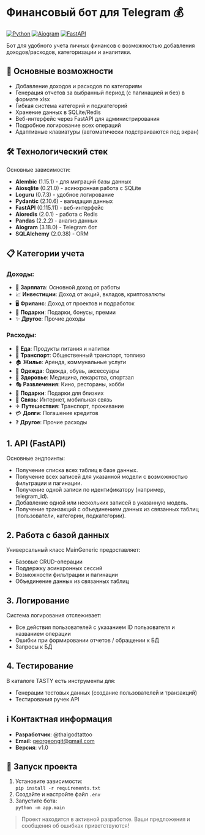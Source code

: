 # Финансовый бот для Telegram 💰  

[![Python](https://img.shields.io/badge/Python-3.10%2B-blue)](https://python.org)  [![Aiogram](https://img.shields.io/badge/Aiogram-3.18.0-green)](https://docs.aiogram.dev/)  [![FastAPI](https://img.shields.io/badge/FastAPI-0.115.11-lightgrey)](https://fastapi.tiangolo.com/)  

Бот для удобного учета личных финансов с возможностью добавления доходов/расходов, категоризации и аналитики.  

## 📌 Основные возможности  

- Добавление доходов и расходов по категориям  
- Генерация отчетов за выбранный период (с пагинацией и без) в формате xlsx
- Гибкая система категорий и подкатегорий  
- Хранение данных в SQLite/Redis  
- Веб-интерфейс через FastAPI для администрирования  
- Подробное логирование всех операций
- Адаптивные клавиатуры (автоматически подстраиваются под экран) 

## 🛠 Технологический стек  

Основные зависимости:  
- **Alembic** (1.15.1) - для миграций базы данных  
- **Aiosqlite** (0.21.0) - асинхронная работа с SQLite  
- **Loguru** (0.7.3) - удобное логирование  
- **Pydantic** (2.10.6) - валидация данных  
- **FastAPI** (0.115.11) - веб-интерфейс  
- **Aioredis** (2.0.1) - работа с Redis  
- **Pandas** (2.2.2) - анализ данных  
- **Aiogram** (3.18.0) - Telegram бот  
- **SQLAlchemy** (2.0.38) - ORM  

## 📋 Категории учета  

### Доходы:  
- 💼 **Зарплата**: Основной доход от работы  
- 📈 **Инвестиции**: Доход от акций, вкладов, криптовалюты  
- 🖥 **Фриланс**: Доход от проектов и подработок  
- 🎁 **Подарки**: Подарки, бонусы, премии  
- ✨ **Другое**: Прочие доходы  

### Расходы:  
- 🍏 **Еда**: Продукты питания и напитки  
- 🚕 **Транспорт**: Общественный транспорт, топливо  
- 🏠 **Жилье**: Аренда, коммунальные услуги  
- 👕 **Одежда**: Одежда, обувь, аксессуары  
- 🏥 **Здоровье**: Медицина, лекарства, спортзал  
- 🎭 **Развлечения**: Кино, рестораны, хобби  
- 🎁 **Подарки**: Подарки для близких  
- 📱 **Связь**: Интернет, мобильная связь  
- ✈ **Путешествия**: Транспорт, проживание  
- 💳 **Долги**: Погашение кредитов  
- ❓ **Другое**: Прочие расходы  


## 1. API (FastAPI)  
Основные эндпоинты:  
- Получение списка всех таблиц в базе данных.
- Получение всех записей для указанной модели с возможностью фильтрации и пагинации.
- Получение одной записи по идентификатору (например, telegram_id).
- Добавление одной или нескольких записей в указанную модель.
- Получение транзакций с объединением данных из связанных таблиц (пользователи, категории, подкатегории).

## 2. Работа с базой данных  
Универсальный класс MainGeneric предоставляет:  
- Базовые CRUD-операции  
- Поддержку асинхронных сессий  
- Возможности фильтрации и пагинации  
- Объединение данных из связанных таблиц  

## 3. Логирование  
Система логирования отслеживает:  
- Все действия пользователей с указанием ID пользователя и названием операции 
- Ошибки при формировании отчетов / обращении к БД
- Запросы к БД

## 4. Тестирование 
В каталоге TASTY есть инструменты для:
- Генерации тестовых данных (создание пользователей и транзакций)  
- Тестирования ручек API 


## ℹ Контактная информация  
- **Разработчик**: @thaigodtattoo  
- **Email**: georgeongit@gmail.com  
- **Версия**: v1.0  


## 🚀 Запуск проекта  
1. Установите зависимости:  
   `pip install -r requirements.txt`  
2. Создайте и настройте файл `.env`  
3. Запустите бота:  
   `python -m app.main`  

> Проект находится в активной разработке. Ваши предложения и сообщения об ошибках приветствуются!

